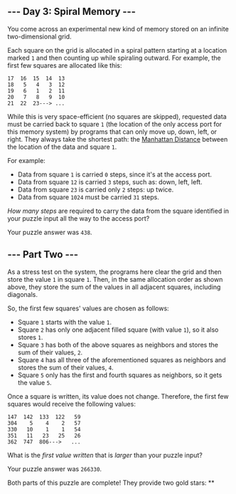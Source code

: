 --- Day 3: Spiral Memory ---
----------------------------

You come across an experimental new kind of memory stored on an infinite
two-dimensional grid.

Each square on the grid is allocated in a spiral pattern starting at a
location marked `1` and then counting up while spiraling outward. For
example, the first few squares are allocated like this:

    17  16  15  14  13
    18   5   4   3  12
    19   6   1   2  11
    20   7   8   9  10
    21  22  23---> ...

While this is very space-efficient (no squares are skipped), requested
data must be carried back to square `1` (the location of the only access
port for this memory system) by programs that can only move up, down,
left, or right. They always take the shortest path: the [Manhattan
Distance] between the location of the data and square `1`.

For example:

-   Data from square `1` is carried `0` steps, since it's at the access
    port.
-   Data from square `12` is carried `3` steps, such as: down, left,
    left.
-   Data from square `23` is carried only `2` steps: up twice.
-   Data from square `1024` must be carried `31` steps.

*How many steps* are required to carry the data from the square
identified in your puzzle input all the way to the access port?

Your puzzle answer was `438`.

--- Part Two ---
----------------

As a stress test on the system, the programs here clear the grid and
then store the value `1` in square `1`. Then, in the same allocation
order as shown above, they store the sum of the values in all adjacent
squares, including diagonals.

So, the first few squares' values are chosen as follows:

-   Square `1` starts with the value `1`.
-   Square `2` has only one adjacent filled square (with value `1`), so
    it also stores `1`.
-   Square `3` has both of the above squares as neighbors and stores the
    sum of their values, `2`.
-   Square `4` has all three of the aforementioned squares as neighbors
    and stores the sum of their values, `4`.
-   Square `5` only has the first and fourth squares as neighbors, so it
    gets the value `5`.

Once a square is written, its value does not change. Therefore, the
first few squares would receive the following values:

    147  142  133  122   59
    304    5    4    2   57
    330   10    1    1   54
    351   11   23   25   26
    362  747  806--->   ...

What is the *first value written* that is *larger* than your puzzle
input?

Your puzzle answer was `266330`.

Both parts of this puzzle are complete! They provide two gold stars:
\*\*

  [Manhattan Distance]: https://en.wikipedia.org/wiki/Taxicab_geometry

